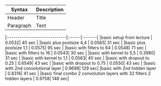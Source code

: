 | Syntax      | Description |
| ----------- | ----------- |
| Header      | Title       |
| Paragraph   | Text        |

|:------------------------------|:------|:-------|
|basic setup from lecture       | 0.0532| 40 sec |
|basic plus poolsize 4,4        | 0.0565| 31 sec |
|basic plus poolsize 1,1        | 0.0575| 95 sec |
|basic with filters to 64       | 0.0548| 71 sec |
|basic with filters to 16       | 0.0543| 30 sec |
|basic with kernel to 5,5       | 0.3980| 31 sec |
|basic with kernel to 1,1       | 0.0563| 40 sec |
|basic with dropout to 0.25     | 0.6549| 43 sec |
|basic with dropout to 0.75     | 0.0550| 43 sec |
|basic with 2nd convolutional layer | 0.9698| 129 sec|
|basic with 2nd hidden layer    | 0.8316| 41 sec |
|basic final combo 
2 convolution layers with 32 filters
2 hidden layers                 | 0.9758| 148 sec|






